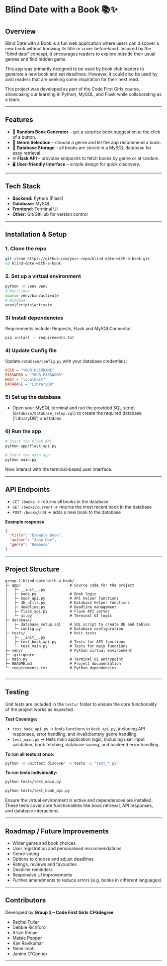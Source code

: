 # Blind Date with a Book 📚✨  

## Overview  
Blind Date with a Book is a fun web application where users can discover a new book without knowing its title or cover beforehand. 
Inspired by the “blind date” concept, it encourages readers to explore outside their usual genres and find hidden gems.  

This app was primarily designed to be used by book club leaders to generate a new book and set deadlines. However, it could also be
used by avid readers that are seeking some inspiration for their next read.

This project was developed as part of the Code First Girls course, showcasing our learning in Python, MySQL, and Flask while collaborating as a team.  

---

## Features  
- 🎲 **Random Book Generator** – get a surprise book suggestion at the click of a button.  
- 📖 **Genre Selection** – choose a genre and let the app recommend a book.  
- 💾 **Database Storage** – all books are stored in a MySQL database for easy retrieval.  
- 🌐 **Flask API** – provides endpoints to fetch books by genre or at random.  
- 🖥️ **User-friendly Interface** – simple design for quick discovery.  

---

## Tech Stack  
- **Backend:** Python (Flask)  
- **Database:** MySQL  
- **Frontend:** Terminal UI  
- **Other:** Git/GitHub for version control  

---

## Installation & Setup  

### 1. **Clone the repo**  
```bash
git clone https://github.com/your-repo/blind-date-with-a-book.git
cd blind-date-with-a-book
```
### 2. **Set up a virtual environment**  
```bash
python -m venv venv
# Mac/Linux
source venv/bin/activate
# Windows
venv\Scripts\activate
```

### 3) Install dependencies
Requirements include: Requests, Flask and MySQLConnector.
```bash
pip install -r requirements.txt
```

### 4) Update Config file
Update `database/config.py` with your database credentials:
```ini
USER = "YOUR USERNAME"
PASSWORD = "YOUR PASSWORD"
HOST = "localhost"
DATABASE = "LibraryDB"
```

### 5) Set up the database
- Open your MySQL terminal and run the provided SQL script (`database/database_setup.sql`) to create the required
database ('LibraryDB') and tables.


### 6) Run the app
```bash
# Start the Flask API
python app/flask_api.py

# Start the main app
python main.py
```
Now interact with the terminal-based user interface.  

---

## API Endpoints
- `GET /books` → returns all books in the database  
- `GET /books/current` → returns the most recent book in the database  
- `POST /books/add` → adds a new book to the database

**Example response**
```json
{
  "title": "Example Book",
  "author": "Jane Doe",
  "genre": "Romance"
}
```

---

## Project Structure  
```
group-2-blind-date-with-a-book/
├─ app/                      # Source code for the project
│   ├─ __init__.py
│   ├─ book.py               # Book logic
│   ├─ book_api.py           # API helper functions
│   ├─ db_utils.py           # Database helper functions
│   ├─ deadline.py           # Deadline management
│   ├─ flask_api.py          # Flask API server
│   └─ ui.py                 # Terminal UI logic
├─ database/
│   ├─ database_setup.sql    # SQL script to create DB and tables
│   └─ config.py             # Database configuration
├─ tests/                    # Unit tests
│   ├─ __init__.py
│   ├─ test_book_api.py      # Tests for API functions
│   └─ test_main.py          # Tests for main functions
├─ venv/                     # Python virtual environment
├─ .gitignore
├─ main.py                   # Terminal UI entrypoint
├─ README.md                 # Project documentation
└─ requirements.txt          # Python dependencies


```

---

## Testing
Unit tests are included in the `tests/` folder to ensure the core functionality of the project works as expected.  

**Test Coverage:**  
- `test_book_api.py` → tests functions in `book_api.py`, including API responses, error handling, and invalid/empty genre handling.  
- `test_main.py` → tests main application logic, including user input validation, book fetching, database saving, and backend error handling.  

**To run all tests at once:**  
```bash
python -m unittest discover -s tests -p "test_*.py"
```
**To run tests individually:**  
```bash
python tests/test_main.py

python tests/test_book_api.py
```
Ensure the virtual environment is active and dependencies are installed. These tests cover core functionalities like book retrieval, API responses, and database interactions.  

---

## Roadmap / Future Improvements
- Wider genre and book choices
- User registration and personalised recommendations
- Genre voting
- Options to choose and adjust deadlines
- Ratings, reviews and favourites
- Deadline reminders
- Responsive UI improvements
- Further amendments to reduce errors (e.g. books in different languages)

---

## Contributors
Developed by **Group 2 – Code First Girls CFGdegree**  
- Rachel Fuller
- Debbie Richford
- Allize Renae
- Maisie Pepper
- Kav Ravikumar
- Nemi Imoh
- Janine O'Connor

---

